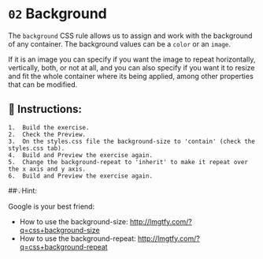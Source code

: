 # `02` Background

The `background` CSS rule allows us to assign and work with the background of any container. The background values can be a `color` or an `image`. 

If it is an image you can specify if you want the image to repeat horizontally, vertically, both, or not at all, and you can also specify if you want it to resize and fit the whole container where its being applied, among other properties that can be modified.

## 📝 Instructions:

```plain/text
1.  Build the exercise.
2.  Check the Preview.
3.  On the styles.css file the background-size to 'contain' (check the styles.css tab).
4.  Build and Preview the exercise again.
5.  Change the background-repeat to 'inherit' to make it repeat over the x axis and y axis.
6.  Build and Preview the exercise again.
```

##💡Hint:

Google is your best friend:

- How to use the background-size: http://lmgtfy.com/?q=css+background-size
- How to use the background-repeat: http://lmgtfy.com/?q=css+background-repeat
